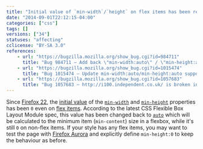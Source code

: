 ```yaml
---
title: "Initial value of `min-width`/`height` on flex items has been reverted to `auto`"
date: "2014-09-01T22:12:15-04:00"
categories: ["css"]
tags: []
versions: ["34"]
statuses: "affecting"
cclicense: "BY-SA 3.0"
references:
    - url: "https://bugzilla.mozilla.org/show_bug.cgi?id=984711"
      title: "Bug 984711 – Add back \"min-width:auto\" / \"min-height:auto\" for flex items"
    - url: "https://bugzilla.mozilla.org/show_bug.cgi?id=1015474"
      title: "Bug 1015474 – Update min-width:auto/min-height:auto support to match updated flexbox spec language"
    - url: "https://bugzilla.mozilla.org/show_bug.cgi?id=1057683"
      title: "Bug 1057683 – http://i100.independent.co.uk/ is broken in Nightly, due to the new \"min-height:auto\" flex item behavior (from flexbox spec change)"
---
```

Since [Firefox 22](https://www.fxsitecompat.com/en-CA/docs/2013/initial-value-for-min-width-and-min-height-has-been-changed-back-to-0-even-on-flex-items/), the [initial value](https://developer.mozilla.org/en-US/docs/Web/CSS/initial_value) of the [`min-width`](https://developer.mozilla.org/en-US/docs/Web/CSS/min-width) and [`min-height`](https://developer.mozilla.org/en-US/docs/Web/CSS/min-height) properties has been `0` even on [flex items](https://developer.mozilla.org/en-US/docs/Web/Guide/CSS/Flexible_boxes). According to the latest CSS Flexible Box Layout Module spec, this value has been changed back to [`auto`](https://developer.mozilla.org/en-US/docs/Web/CSS/auto) which will be calculated to the minimum item (`min-content`) size in a flexbox, while it's still `0` on non-flex items. If your style has any flex items, you may want to test the page with [Firefox Aurora](https://www.mozilla.org/en-US/firefox/channel/#aurora) and explicitly define `min-height:0` to keep the behaviour as before.
